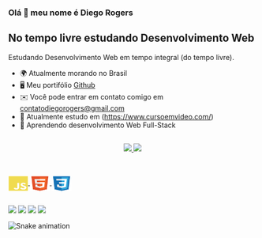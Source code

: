### Olá 👋 meu nome é Diego Rogers

## No tempo livre estudando Desenvolvimento Web

Estudando Desenvolvimento Web em tempo integral (do tempo livre).

-   🌍  Atualmente morando no Brasil
-   🖥️  Meu portifólio [Github](https://github.com/diegorogerssa)
-   ✉️  Você pode entrar em contato comigo em [contatodiegorogers@gmail.com](mailto:contatodiegorogers@gmail.com)
-   🚀  Atualmente estudo em (https://www.cursoemvideo.com/)
-   🧠  Aprendendo desenvolvimento Web Full-Stack

##

<div align="center">
  <a href="https://github.com/diegorogerssa">
  <img height="180em" src="https://github-readme-stats.vercel.app/api?username=diegorogerssa&show_icons=true&theme=onedark&include_all_commits=true&count_private=true"/>
  <img height="180em" src="https://github-readme-stats.vercel.app/api/top-langs/?username=diegorogerssa&layout=compact&langs_count=7&theme=onedark"/>
</div>
  
  ##

<div style="display: inline_block"><br>
  <img align="center" alt="rogers-Js" height="30" width="40" src="https://raw.githubusercontent.com/devicons/devicon/master/icons/javascript/javascript-plain.svg">
  <img align="center" alt="rogers-HTML" height="30" width="40" src="https://raw.githubusercontent.com/devicons/devicon/master/icons/html5/html5-original.svg">
  <img align="center" alt="rogers-CSS" height="30" width="40" src="https://raw.githubusercontent.com/devicons/devicon/master/icons/css3/css3-original.svg">
  
 ##
  
  <div> 
 
  <a href="https://www.instagram.com/sr.diegorogers/" target="_blank"><img src="https://img.shields.io/badge/-Instagram-%23E4405F?style=for-the-badge&logo=instagram&logoColor=white" target="_blank"></a>
 <a href="https://discord.com/users/Sr.Rogers#3709" target="_blank"><img src="https://img.shields.io/badge/Discord-7289DA?style=for-the-badge&logo=discord&logoColor=white" target="_blank"></a> 
  <a href = "mailto:contatodiegorogers@gmail.com"><img src="https://img.shields.io/badge/-Gmail-%23333?style=for-the-badge&logo=gmail&logoColor=white" target="_blank"></a>
  <a href="https://www.linkedin.com/in/diego-rogers-sa/" target="_blank"><img src="https://img.shields.io/badge/-LinkedIn-%230077B5?style=for-the-badge&logo=linkedin&logoColor=white" target="_blank"></a> 
    
   ![Snake animation](https://github.com/rafaballerini/diegorogerssa/blob/output/github-contribution-grid-snake.svg)

</div>









<!--
**rogersmhdg/rogersmhdg** is a ✨ _special_ ✨ repository because its `README.md` (this file) appears on your GitHub profile.

Here are some ideas to get you started:

- 🔭 I’m currently working on ...
- 🌱 I’m currently learning ...
- 👯 I’m looking to collaborate on ...
- 🤔 I’m looking for help with ...
- 💬 Ask me about ...
- 📫 How to reach me: ...
- 😄 Pronouns: ...
- ⚡ Fun fact: ...
-->
